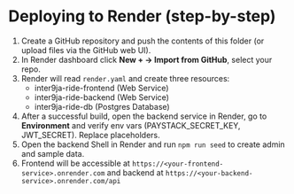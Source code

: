 # Deploying to Render (step-by-step)

1. Create a GitHub repository and push the contents of this folder (or upload files via the GitHub web UI).
2. In Render dashboard click **New + → Import from GitHub**, select your repo.
3. Render will read `render.yaml` and create three resources:
   - inter9ja-ride-frontend (Web Service)
   - inter9ja-ride-backend (Web Service)
   - inter9ja-ride-db (Postgres Database)
4. After a successful build, open the backend service in Render, go to **Environment** and verify env vars (PAYSTACK_SECRET_KEY, JWT_SECRET). Replace placeholders.
5. Open the backend Shell in Render and run `npm run seed` to create admin and sample data.
6. Frontend will be accessible at `https://<your-frontend-service>.onrender.com` and backend at `https://<your-backend-service>.onrender.com/api`
